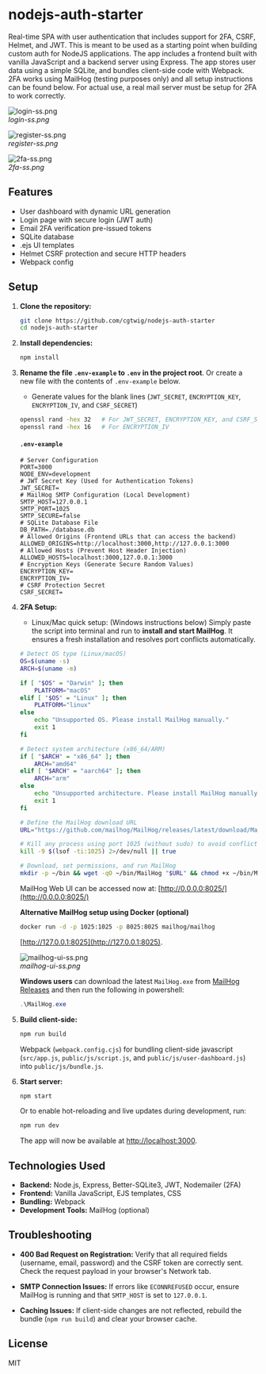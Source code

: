 # nodejs-auth-starter
Real-time SPA with user authentication that includes support for 2FA, CSRF, Helmet, and JWT. This is meant to be used as a starting point when building custom auth for NodeJS applications. The app includes a frontend built with vanilla JavaScript and a backend server using Express. The app stores user data using a simple SQLite, and bundles client-side code with Webpack. 2FA works using MailHog (testing purposes only) and all setup instructions can be found below. For actual use, a real mail server  must be setup for 2FA to work correctly.

![login-ss.png](images/login-ss.png)  
*login-ss.png*

![register-ss.png](images/register-ss.png)  
*register-ss.png*

![2fa-ss.png](images/2fa-ss.png)  
*2fa-ss.png*

## Features

- User dashboard with dynamic URL generation
- Login page with secure login (JWT auth)
- Email 2FA verification pre-issued tokens
- SQLite database
- .ejs UI templates
- Helmet CSRF protection and secure HTTP headers
- Webpack config

## Setup

1. **Clone the repository:**
   ```bash
   git clone https://github.com/cgtwig/nodejs-auth-starter
   cd nodejs-auth-starter
   ```

2. **Install dependencies:**
   ```bash
   npm install
   ```

3. **Rename the file `.env-example` to `.env` in the project root**. Or create a new file with the contents of `.env-example` below.
   - Generate values for the blank lines (`JWT_SECRET`, `ENCRYPTION_KEY`, `ENCRYPTION_IV`, and `CSRF_SECRET`)
   ```bash
   openssl rand -hex 32   # For JWT_SECRET, ENCRYPTION_KEY, and CSRF_SECRET (generate different one for each)
   openssl rand -hex 16   # For ENCRYPTION_IV
   ```

   #### `.env-example`
   ```env
   # Server Configuration
   PORT=3000
   NODE_ENV=development
   # JWT Secret Key (Used for Authentication Tokens)
   JWT_SECRET=
   # MailHog SMTP Configuration (Local Development)
   SMTP_HOST=127.0.0.1
   SMTP_PORT=1025
   SMTP_SECURE=false
   # SQLite Database File
   DB_PATH=./database.db
   # Allowed Origins (Frontend URLs that can access the backend)
   ALLOWED_ORIGINS=http://localhost:3000,http://127.0.0.1:3000
   # Allowed Hosts (Prevent Host Header Injection)
   ALLOWED_HOSTS=localhost:3000,127.0.0.1:3000
   # Encryption Keys (Generate Secure Random Values)
   ENCRYPTION_KEY=
   ENCRYPTION_IV=
   # CSRF Protection Secret
   CSRF_SECRET=
   ```
   
4. **2FA Setup:**
   - Linux/Mac quick setup: (Windows instructions below)
   Simply paste the script into terminal and run to **install and start MailHog**. It ensures a fresh installation and resolves port conflicts automatically.
   ```bash
   # Detect OS type (Linux/macOS)
   OS=$(uname -s)
   ARCH=$(uname -m)
   
   if [ "$OS" = "Darwin" ]; then
       PLATFORM="macOS"
   elif [ "$OS" = "Linux" ]; then
       PLATFORM="linux"
   else
       echo "Unsupported OS. Please install MailHog manually."
       exit 1
   fi
   
   # Detect system architecture (x86_64/ARM)
   if [ "$ARCH" = "x86_64" ]; then
       ARCH="amd64"
   elif [ "$ARCH" = "aarch64" ]; then
       ARCH="arm"
   else
       echo "Unsupported architecture. Please install MailHog manually."
       exit 1
   fi
   
   # Define the MailHog download URL
   URL="https://github.com/mailhog/MailHog/releases/latest/download/MailHog_${PLATFORM}_${ARCH}"
   
   # Kill any process using port 1025 (without sudo) to avoid conflicts
   kill -9 $(lsof -ti:1025) 2>/dev/null || true
   
   # Download, set permissions, and run MailHog
   mkdir -p ~/bin && wget -qO ~/bin/MailHog "$URL" && chmod +x ~/bin/MailHog && ~/bin/MailHog
   ```
   
   MailHog Web UI can be accessed now at: [http://0.0.0.0:8025/](http://0.0.0.0:8025/) 
   
   **Alternative MailHog setup using Docker (optional)**
   ```bash
   docker run -d -p 1025:1025 -p 8025:8025 mailhog/mailhog
   ```
    [http://127.0.0.1:8025](http://127.0.0.1:8025).
   
   ![mailhog-ui-ss.png](images/mailhog-ui-ss.png)  
   *mailhog-ui-ss.png*

   **Windows users** can download the latest `MailHog.exe` from [MailHog Releases](https://github.com/mailhog/MailHog/releases) and then run the following in powershell:
   ```powershell
   .\MailHog.exe
   ```

6. **Build client-side:**
   ```bash
   npm run build
   ```
   Webpack (`webpack.config.cjs`) for bundling client-side javascript (`src/app.js`, `public/js/script.js`, and `public/js/user-dashboard.js`) into `public/js/bundle.js`.

7. **Start server:**
   ```bash
   npm start
   ```
   Or to enable hot-reloading and live updates during development, run:
   ```bash
   npm run dev
   ```
   The app will now be available at [http://localhost:3000](http://localhost:3000).

## Technologies Used

- **Backend:** Node.js, Express, Better-SQLite3, JWT, Nodemailer (2FA)
- **Frontend:** Vanilla JavaScript, EJS templates, CSS
- **Bundling:** Webpack
- **Development Tools:** MailHog (optional)

## Troubleshooting

- **400 Bad Request on Registration:**
  Verify that all required fields (username, email, password) and the CSRF token are correctly sent. Check the request payload in your browser's Network tab.

- **SMTP Connection Issues:**
  If errors like `ECONNREFUSED` occur, ensure MailHog is running and that `SMTP_HOST` is set to `127.0.0.1`.

- **Caching Issues:**
  If client-side changes are not reflected, rebuild the bundle (`npm run build`) and clear your browser cache.

## License

MIT
